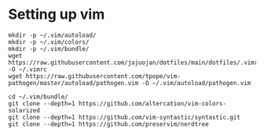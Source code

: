 # Setting up vim

    mkdir -p ~/.vim/autoload/
    mkdir -p ~/.vim/colors/
    mkdir -p ~/.vim/bundle/
    wget https://raw.githubusercontent.com/jajuojan/dotfiles/main/dotfiles/.vimrc -O ~/.vimrc
    wget https://raw.githubusercontent.com/tpope/vim-pathogen/master/autoload/pathogen.vim -O ~/.vim/autoload/pathogen.vim

    cd ~/.vim/bundle/
    git clone --depth=1 https://github.com/altercation/vim-colors-solarized
    git clone --depth=1 https://github.com/vim-syntastic/syntastic.git
    git clone --depth=1 https://github.com/preservim/nerdtree






    